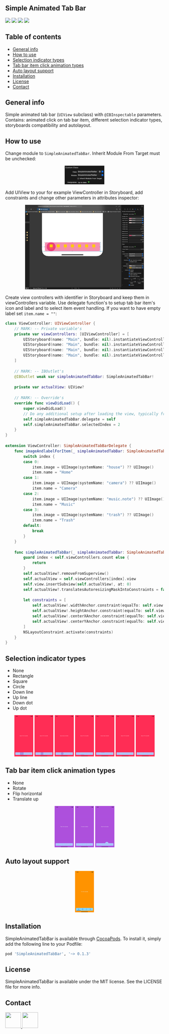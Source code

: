 ## Simple Animated Tab Bar

<p align="left"> 
  <img src="https://img.shields.io/badge/Swift-5.0-orange.svg?style=flat" >
  <img src="https://img.shields.io/badge/iOS-13.0+-blue.svg?style=flat" > 
  <img src="https://img.shields.io/badge/CocoaPods-support-red.svg?style=flat" >
  <img src="https://img.shields.io/badge/Storyboards-support-yellow.svg?style=flat" >
</p>

## Table of contents
* [General info](#general-info)
* [How to use](#how-to-use)
* [Selection indicator types](#selection-indicator-types)
* [Tab bar item click animation types](#tab-bar-item-click-animation-types)
* [Auto layout support](#auto-layout-support)
* [Installation](#installation)
* [License](#license)
* [Contact](#contact)

## General info
Simple animated tab bar (`UIView` subclass) with `@IBInspectable` parameters. Contains: animated click on tab bar item, different selection indicator types, storyboards compatibility and autolayout.

## How to use

Change module to `SimpleAnimatedTabBar`. Inherit Module From Target must be unchecked:

<p align="center"> 
  <img src="Assets/class.png" {:height="25%" width="25%"} />
</p>

Add UIView to your for example ViewController in Storyboard, add constraints and change other parameters in attributes inspector:

<p align="center"> 
  <img src="Assets/storyboard.png" {:height="75%" width="75%"} />
</p>

Create view controllers with identifier in Storyboard and keep them in viewControllers variable. Use delegate function's to setup tab bar item's icon and label and to select item event handling. If you want to have empty label set `item.name = ""`:

````swift
class ViewController: UIViewController {
    // MARK: -- Private variable's
    private var viewControllers: [UIViewController] = [
        UIStoryboard(name: "Main", bundle: nil).instantiateViewController(withIdentifier: "FirstViewController"),
        UIStoryboard(name: "Main", bundle: nil).instantiateViewController(withIdentifier: "SecondViewController"),
        UIStoryboard(name: "Main", bundle: nil).instantiateViewController(withIdentifier: "ThirdViewController"),
        UIStoryboard(name: "Main", bundle: nil).instantiateViewController(withIdentifier: "FourthViewController")
    ]
    
    // MARK: -- IBOutlet's
    @IBOutlet weak var simpleAnimatedTabBar: SimpleAnimatedTabBar!
    
    private var actualView: UIView?
    
    // MARK: -- Override's
    override func viewDidLoad() {
        super.viewDidLoad()
        // Do any additional setup after loading the view, typically from a nib.
        self.simpleAnimatedTabBar.delegate = self
        self.simpleAnimatedTabBar.selectedIndex = 2
    }
}

extension ViewController: SimpleAnimatedTabBarDelegate {
    func imageAndlabelForItem(_ simpleAnimatedTabBar: SimpleAnimatedTabBar, item: TabBarItem, atIndex index: Int) {
        switch index {
        case 0:
            item.image = UIImage(systemName: "house") ?? UIImage()
            item.name = "Home"
        case 1:
            item.image = UIImage(systemName: "camera") ?? UIImage()
            item.name = "Camera"
        case 2:
            item.image = UIImage(systemName: "music.note") ?? UIImage()
            item.name = "Music"
        case 3:
            item.image = UIImage(systemName: "trash") ?? UIImage()
            item.name = "Trash"
        default:
            break
        }
    }
    
    func simpleAnimatedTabBar(_ simpleAnimatedTabBar: SimpleAnimatedTabBar, didSelectItemAt index: Int) {
        guard index < self.viewControllers.count else {
            return
        }
        self.actualView?.removeFromSuperview()
        self.actualView = self.viewControllers[index].view
        self.view.insertSubview(self.actualView!, at: 0)
        self.actualView?.translatesAutoresizingMaskIntoConstraints = false
        
        let constraints = [
            self.actualView!.widthAnchor.constraint(equalTo: self.view.widthAnchor),
            self.actualView!.heightAnchor.constraint(equalTo: self.view.heightAnchor),
            self.actualView!.centerXAnchor.constraint(equalTo: self.view.centerXAnchor),
            self.actualView!.centerYAnchor.constraint(equalTo: self.view.centerYAnchor)
        ]
        NSLayoutConstraint.activate(constraints)
    }
}
````

## Selection indicator types

- None
- Rectangle
- Square
- Circle
- Down line
- Up line
- Down dot
- Up dot

<p align="center"> 
  <img src="Assets/SelectionIndicator/selectionIndicatorType/1.png" {:height="12%" width="12%"} />
  <img src="Assets/SelectionIndicator/selectionIndicatorType/2.png" {:height="12%" width="12%"} />
  <img src="Assets/SelectionIndicator/selectionIndicatorType/3.png" {:height="12%" width="12%"} />
  <img src="Assets/SelectionIndicator/selectionIndicatorType/4.png" {:height="12%" width="12%"} />
  <img src="Assets/SelectionIndicator/selectionIndicatorType/5.png" {:height="12%" width="12%"} />
  <img src="Assets/SelectionIndicator/selectionIndicatorType/6.png" {:height="12%" width="12%"} />
  <img src="Assets/SelectionIndicator/selectionIndicatorType/7.png" {:height="12%" width="12%"} /> 
</p>

## Tab bar item click animation types

- None
- Rotate
- Flip horizontal
- Translate up

<p align="center"> 
  <img src="Assets/TabBarItem/tabBarItemClickAnimationType/1.gif" {:height="12%" width="12%"} />
  <img src="Assets/TabBarItem/tabBarItemClickAnimationType/2.gif" {:height="12%" width="12%"} />
  <img src="Assets/TabBarItem/tabBarItemClickAnimationType/3.gif" {:height="12%" width="12%"} />
</p>

## Auto layout support
<p align="center"> 
  <img src="Assets/autoLayoutSupport.gif" {:height="12%" width="12%"} />
</p>

## Installation

SimpleAnimatedTabBar is available through [CocoaPods](https://cocoapods.org). To install
it, simply add the following line to your Podfile:

```ruby
pod 'SimpleAnimatedTabBar', '~> 0.1.3'
```

## License

SimpleAnimatedTabBar is available under the MIT license. See the LICENSE file for more info.

## Contact
<a href="https://www.linkedin.com/in/michał-nowak-53075a17a/"> <img src="https://i.imgur.com/Ba61VxB.png" width="50" height="50" /> </a>
<a href="https://twitter.com/mnowak061"> <img src="https://imgur.com/ocbAQn7.png" width="50" height="50" /> </a>
